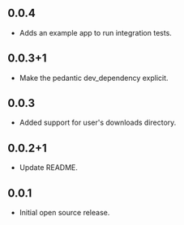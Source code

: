 ## 0.0.4

* Adds an example app to run integration tests.

## 0.0.3+1


* Make the pedantic dev_dependency explicit.

## 0.0.3

* Added support for user's downloads directory.

## 0.0.2+1

* Update README.

## 0.0.1

* Initial open source release.